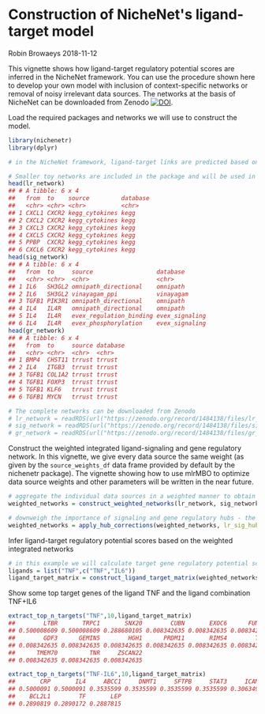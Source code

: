 Construction of NicheNet's ligand-target model
================
Robin Browaeys
2018-11-12

<!-- github markdown built using 
rmarkdown::render("vignettes/model_construction.Rmd", output_format = "github_document")
-->
This vignette shows how ligand-target regulatory potential scores are inferred in the NicheNet framework. You can use the procedure shown here to develop your own model with inclusion of context-specific networks or removal of noisy irrelevant data sources. The networks at the basis of NicheNet can be downloaded from Zenodo [![DOI](https://zenodo.org/badge/DOI/10.5281/zenodo.1484138.svg)](https://doi.org/10.5281/zenodo.1484138).

Load the required packages and networks we will use to construct the model.

``` r
library(nichenetr)
library(dplyr)

# in the NicheNet framework, ligand-target links are predicted based on collected biological knowledge on ligand-receptor, signaling and gene regulatory interactions

# Smaller toy networks are included in the package and will be used in this vignette:
head(lr_network)
## # A tibble: 6 x 4
##   from  to    source         database
##   <chr> <chr> <chr>          <chr>   
## 1 CXCL1 CXCR2 kegg_cytokines kegg    
## 2 CXCL2 CXCR2 kegg_cytokines kegg    
## 3 CXCL3 CXCR2 kegg_cytokines kegg    
## 4 CXCL5 CXCR2 kegg_cytokines kegg    
## 5 PPBP  CXCR2 kegg_cytokines kegg    
## 6 CXCL6 CXCR2 kegg_cytokines kegg
head(sig_network)
## # A tibble: 6 x 4
##   from  to     source                  database      
##   <chr> <chr>  <chr>                   <chr>         
## 1 IL6   SH3GL2 omnipath_directional    omnipath      
## 2 IL6   SH3GL2 vinayagam_ppi           vinayagam     
## 3 TGFB1 PIK3R1 omnipath_directional    omnipath      
## 4 IL4   IL4R   omnipath_directional    omnipath      
## 5 IL4   IL4R   evex_regulation_binding evex_signaling
## 6 IL4   IL4R   evex_phosphorylation    evex_signaling
head(gr_network)
## # A tibble: 6 x 4
##   from  to     source database
##   <chr> <chr>  <chr>  <chr>   
## 1 BMP4  CHST11 trrust trrust  
## 2 IL4   ITGB3  trrust trrust  
## 3 TGFB1 COL1A2 trrust trrust  
## 4 TGFB1 FOXP3  trrust trrust  
## 5 TGFB1 KLF6   trrust trrust  
## 6 TGFB1 MYCN   trrust trrust

# The complete networks can be downloaded from Zenodo
# lr_network = readRDS(url("https://zenodo.org/record/1484138/files/lr_network.rds"))
# sig_network = readRDS(url("https://zenodo.org/record/1484138/files/signaling_network.rds"))
# gr_network = readRDS(url("https://zenodo.org/record/1484138/files/gr_network.rds"))
```

Construct the weighted integrated ligand-signaling and gene regulatory network. In this vignette, we give every data source the same weight (as given by the `source_weights_df` data frame provided by default by the nichenetr package). The vignette showing how to use mlrMBO to optimize data source weights and other parameters will be written in the near future.

``` r
# aggregate the individual data sources in a weighted manner to obtain a weighted integrated signaling network
weighted_networks = construct_weighted_networks(lr_network, sig_network, gr_network,source_weights_df)

# downweigh the importance of signaling and gene regulatory hubs - the parameters used here are unoptimized
weighted_networks = apply_hub_corrections(weighted_networks, lr_sig_hub = 0.5, gr_hub = 0.5)
```

Infer ligand-target regulatory potential scores based on the weighted integrated networks

``` r
# in this example we will calculate target gene regulatory potential scores for TNF and the ligand combination TNF+IL6
ligands = list("TNF",c("TNF","IL6"))
ligand_target_matrix = construct_ligand_target_matrix(weighted_networks, ligands, algorithm = "PPR", damping_factor = 0.5)
```

Show some top target genes of the ligand TNF and the ligand combination TNF+IL6

``` r
extract_top_n_targets("TNF",10,ligand_target_matrix)
##        LTBR       TRPC1       SNX20        CUBN       EXOC6      FUNDC2 
## 0.500008609 0.500008609 0.288680105 0.008342635 0.008342635 0.008342635 
##        GDF3      GEMIN5        HGH1      PRDM11       RIMS4        TEX2 
## 0.008342635 0.008342635 0.008342635 0.008342635 0.008342635 0.008342635 
##      TMEM70         TNR     ZSCAN22 
## 0.008342635 0.008342635 0.008342635
```

``` r
extract_top_n_targets("TNF-IL6",10,ligand_target_matrix)
##       CRP       IL4     ABCC1     DNMT1     SFTPB     STAT3     ICAM1 
## 0.5000091 0.5000091 0.3535599 0.3535599 0.3535599 0.3535599 0.3063494 
##    BCL2L1        TF       LEP 
## 0.2890819 0.2890172 0.2887815
```

